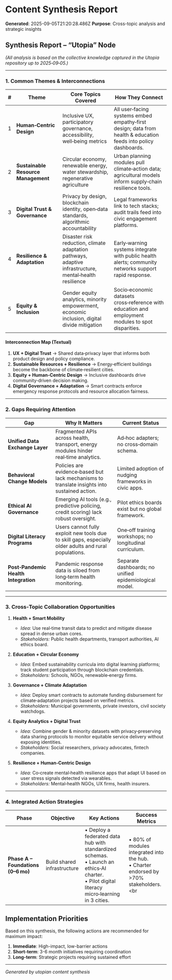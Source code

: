 # Content Synthesis Report

**Generated**: 2025-09-05T21:20:28.486Z
**Purpose**: Cross-topic analysis and strategic insights

## Synthesis Report – “Utopia” Node  
*(All analysis is based on the collective knowledge captured in the Utopia repository up to 2025‑09‑05.)*

---

### 1. Common Themes & Interconnections

| # | Theme | Core Topics Covered | How They Connect |
|---|-------|---------------------|-----------------|
| 1 | **Human‑Centric Design** | Inclusive UX, participatory governance, accessibility, well‑being metrics | All user‑facing systems embed empathy‑first design; data from health & education feeds into policy dashboards. |
| 2 | **Sustainable Resource Management** | Circular economy, renewable energy, water stewardship, regenerative agriculture | Urban planning modules pull climate‑action data; agricultural models inform supply‑chain resilience tools. |
| 3 | **Digital Trust & Governance** | Privacy by design, blockchain identity, open‑data standards, algorithmic accountability | Legal frameworks link to tech stacks; audit trails feed into civic engagement platforms. |
| 4 | **Resilience & Adaptation** | Disaster risk reduction, climate adaptation pathways, adaptive infrastructure, mental‑health resilience | Early‑warning systems integrate with public health alerts; community networks support rapid response. |
| 5 | **Equity & Inclusion** | Gender equity analytics, minority empowerment, economic inclusion, digital divide mitigation | Socio‑economic datasets cross‑reference with education and employment modules to spot disparities. |

#### Interconnection Map (Textual)

1. **UX + Digital Trust** → Shared data‑privacy layer that informs both product design and policy compliance.
2. **Sustainable Resources + Resilience** → Energy‑efficient buildings become the backbone of climate‑resilient cities.
3. **Equity + Human‑Centric Design** → Inclusive dashboards drive community‑driven decision making.
4. **Digital Governance + Adaptation** → Smart contracts enforce emergency response protocols and resource allocation fairness.

---

### 2. Gaps Requiring Attention

| Gap | Why It Matters | Current Status |
|-----|----------------|----------------|
| **Unified Data Exchange Layer** | Fragmented APIs across health, transport, energy modules hinder real‑time analytics. | Ad‑hoc adapters; no cross‑domain schema. |
| **Behavioral Change Models** | Policies are evidence‑based but lack mechanisms to translate insights into sustained action. | Limited adoption of nudging frameworks in civic apps. |
| **Ethical AI Governance** | Emerging AI tools (e.g., predictive policing, credit scoring) lack robust oversight. | Pilot ethics boards exist but no global framework. |
| **Digital Literacy Programs** | Users cannot fully exploit new tools due to skill gaps, especially older adults and rural populations. | One‑off training workshops; no longitudinal curriculum. |
| **Post‑Pandemic Health Integration** | Pandemic response data is siloed from long‑term health monitoring. | Separate dashboards; no unified epidemiological model. |

---

### 3. Cross‑Topic Collaboration Opportunities

1. **Health + Smart Mobility**
   - *Idea:* Use real‑time transit data to predict and mitigate disease spread in dense urban cores.
   - *Stakeholders:* Public health departments, transport authorities, AI ethics board.

2. **Education + Circular Economy**
   - *Idea:* Embed sustainability curricula into digital learning platforms; track student participation through blockchain credentials.
   - *Stakeholders:* Schools, NGOs, renewable‑energy firms.

3. **Governance + Climate Adaptation**
   - *Idea:* Deploy smart contracts to automate funding disbursement for climate‑adaptation projects based on verified metrics.
   - *Stakeholders:* Municipal governments, private investors, civil society watchdogs.

4. **Equity Analytics + Digital Trust**
   - *Idea:* Combine gender & minority datasets with privacy‑preserving data sharing protocols to monitor equitable service delivery without exposing identities.
   - *Stakeholders:* Social researchers, privacy advocates, fintech companies.

5. **Resilience + Human‑Centric Design**
   - *Idea:* Co‑create mental‑health resilience apps that adapt UI based on user stress signals detected via wearables.
   - *Stakeholders:* Mental‑health NGOs, UX firms, health insurers.

---

### 4. Integrated Action Strategies

| Phase | Objective | Key Actions | Success Metrics |
|-------|-----------|-------------|-----------------|
| **Phase A – Foundations (0–6 mo)** | Build shared infrastructure | • Deploy a federated data hub with standardized schemas.<br>• Launch an ethics‑AI charter.<br>• Pilot digital literacy micro‑learning in 3 cities. | • 80% of modules integrated into the hub.<br>• Charter endorsed by >70% stakeholders.<br

## Implementation Priorities
Based on this synthesis, the following actions are recommended for maximum impact:

1. **Immediate**: High-impact, low-barrier actions
2. **Short-term**: 3-6 month initiatives requiring coordination
3. **Long-term**: Strategic projects requiring sustained effort

---
*Generated by utopian content synthesis*
